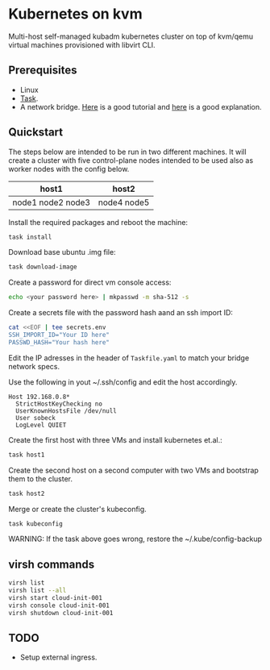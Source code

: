 # Kubernetes on kvm

Multi-host self-managed kubadm kubernetes cluster on top of kvm/qemu virtual machines provisioned with libvirt CLI.

## Prerequisites

* Linux
* [Task](https://taskfile.dev/installation/).
* A network bridge. [Here](https://www.tecmint.com/create-network-bridge-in-ubuntu/) is a good tutorial and [here](https://www.core27.co/post/bridge-networks-for-kvm-on-ubuntu-2204-server) is a good explanation.

## Quickstart

The steps below are intended to be run in two different machines. It will create a cluster with five control-plane nodes intended to be used also as worker nodes with the config below.

| host1             | host2       |
|-------------------|-------------|
| node1 node2 node3 | node4 node5 |

Install the required packages and reboot the machine:

```bash
task install
```

Download base ubuntu .img file:

```bash
task download-image
```

Create a password for direct vm console access:

```bash
echo <your password here> | mkpasswd -m sha-512 -s
```

Create a secrets file with the password hash aand an ssh import ID:

```bash
cat <<EOF | tee secrets.env
SSH_IMPORT_ID="Your ID here"
PASSWD_HASH="Your hash here"
```

Edit the IP adresses in the header of `Taskfile.yaml` to match your bridge network specs.

Use the following in yout ~/.ssh/config and edit the host accordingly.

```
Host 192.168.0.8*
  StrictHostKeyChecking no
  UserKnownHostsFile /dev/null
  User sobeck
  LogLevel QUIET
```
Create the first host with three VMs and install kubernetes et.al.:

```bash
task host1
```

Create the second host on a second computer with two VMs and bootstrap them to the cluster.

```bash
task host2
```

Merge or create the cluster's kubeconfig.

```bash
task kubeconfig
```

WARNING: If the task above goes wrong, restore the ~/.kube/config-backup

## virsh commands

```bash
virsh list
virsh list --all
virsh start cloud-init-001
virsh console cloud-init-001
virsh shutdown cloud-init-001
```

## TODO

- Setup external ingress.
